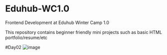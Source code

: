 # Eduhub-WC1.0
Frontend Development at Eduhub Winter Camp 1.0

This repository contains beginner friendly mini projects such as basic HTML portfolio/resume/etc 

#Day02
![image](https://user-images.githubusercontent.com/98503314/211203223-860a154d-3f2f-477e-bc13-2e83fe9d2677.png)
